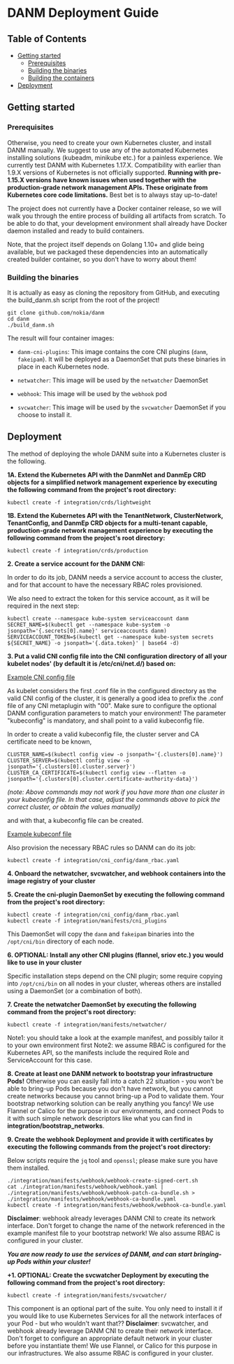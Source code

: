 # DANM Deployment Guide
## Table of Contents
* [Getting started](#getting-started)
     * [Prerequisites](#prerequisites)
     * [Building the binaries](#building-the-binaries)
     * [Building the containers](#building-the-containers)
* [Deployment](#deployment)

## Getting started
### Prerequisites
Otherwise, you need to create your own Kubernetes cluster, and install DANM manually. We suggest to use any of the automated Kubernetes installing solutions (kubeadm, minikube etc.) for a painless experience.
We currently test DANM with Kubernetes 1.17.X.
Compatibility with earlier than 1.9.X versions of Kubernetes is not officially supported.
**Running with pre-1.15.X versions have known issues when used together with the production-grade network management APIs. These originate from Kubernetes core code limitations.**
Best bet is to always stay up-to-date!

The project does not currently have a Docker container release, so we will walk you through the entire process of building all artifacts from scratch.
To be able to do that, your development environment shall already have Docker daemon installed and ready to build containers.

Note, that the project itself depends on Golang 1.10+ and glide being available, but we packaged these dependencies into an automatically created builder container, so you don't have to worry about them!
### Building the binaries

It is actually as easy as cloning the repository from GitHub, and executing the build_danm.sh script from the root of the project!
```
git clone github.com/nokia/danm
cd danm
./build_danm.sh
```

The result will four container images:

- `danm-cni-plugins`: This image contains the core CNI plugins (`danm`, `fakeipam`).
  It will be deployed as a DaemonSet that puts these binaries in place in each Kubernetes node.

- `netwatcher`: This image will be used by the `netwatcher` DaemonSet

- `webhook`: This image will be used by the `webhook` pod

- `svcwatcher`: This image will be used by the `svcwatcher` DaemonSet if you choose to install it.

## Deployment
The method of deploying the whole DANM suite into a Kubernetes cluster is the following.

**1A. Extend the Kubernetes API with the DanmNet and DanmEp CRD objects for a simplified network management experience by executing the following command from the project's root directory:**
```
kubectl create -f integration/crds/lightweight
```
**1B. Extend the Kubernetes API with the TenantNetwork, ClusterNetwork, TenantConfig, and DanmEp CRD objects for a multi-tenant capable, production-grade network management experience by executing the following command from the project's root directory:**
```
kubectl create -f integration/crds/production
```

**2. Create a service account for the DANM CNI:**

In order to do its job, DANM needs a service account to access the cluster, and for that account to
have the necessary RBAC roles provisioned.

We also need to extract the token for this service account, as it will be required in the next step:

```
kubectl create --namespace kube-system serviceaccount danm
SECRET_NAME=$(kubectl get --namespace kube-system -o jsonpath='{.secrets[0].name}' serviceaccounts danm)
SERVICEACCOUNT_TOKEN=$(kubectl get --namespace kube-system secrets ${SECRET_NAME} -o jsonpath='{.data.token}' | base64 -d)
```

**3. Put a valid CNI config file into the CNI configuration directory of all your kubelet nodes' (by default it is /etc/cni/net.d/) based on:**

[Example CNI config file](https://github.com/nokia/danm/tree/master/integration/cni_config/00-danm.conf)

As kubelet considers the first .conf file in the configured directory as the valid CNI config of the cluster, it is generally a good idea to prefix the .conf file of any CNI metaplugin with "00".
Make sure to configure the optional DANM configuration parameters to match your environment!
The parameter "kubeconfig" is mandatory, and shall point to a valid kubeconfig file.

In order to create a valid kubeconfig file, the cluster server and CA certificate need to be known,

```
CLUSTER_NAME=$(kubectl config view -o jsonpath='{.clusters[0].name}')
CLUSTER_SERVER=$(kubectl config view -o jsonpath='{.clusters[0].cluster.server}')
CLUSTER_CA_CERTIFICATE=$(kubectl config view --flatten -o jsonpath='{.clusters[0].cluster.certificate-authority-data}')
```
*(note: Above commands may not work if you have more than one cluster in your kubeconfig file. In that case, adjust
the commands above to pick the correct cluster, or obtain the values manually)*

and with that, a kubeconfig file can be created.

[Example kubeconf file](https://github.com/nokia/danm/tree/master/integration/cni_config/example_kubeconfig.yaml)

Also provision the necessary RBAC rules so DANM can do its job:

```
kubectl create -f integration/cni_config/danm_rbac.yaml
```

**4. Onboard the netwatcher, svcwatcher, and webhook containers into the image registry of your cluster**

**5. Create the cni-plugin DaemonSet by executing the following command from the project's root directory:**

```
kubectl create -f integration/cni_config/danm_rbac.yaml
kubectl create -f integration/manifests/cni_plugins
```

This DaemonSet will copy the `danm` and `fakeipam` binaries into the
`/opt/cni/bin` directory of each node.

**6. OPTIONAL: Install any other CNI plugins (flannel, sriov etc.) you would like to use in your cluster**

Specific installation steps depend on the CNI plugin; some require copying into `/opt/cni/bin` on
all nodes in your cluster, whereas others are installed using a DaemonSet (or a combination of both).

**7. Create the netwatcher DaemonSet by executing the following command from the project's root directory:**
```
kubectl create -f integration/manifests/netwatcher/
```
Note1: you should take a look at the example manifest, and possibly tailor it to your own environment first
Note2: we assume RBAC is configured for the Kubernetes API, so the manifests include the required Role and ServiceAccount for this case.

 **8. Create at least one DANM network to bootstrap your infrastructure Pods!**
 Otherwise you can easily fall into a catch 22 situation - you won't be able to bring-up Pods because you don't have network, but you cannot create networks because you cannot bring-up a Pod to validate them.
 Your bootstrap networking solution can be really anything you fancy!
 We use Flannel or Calico for the purpose in our environments, and connect Pods to it with such simple network descriptors like what you can find in **integration/bootstrap_networks**.

 **9. Create the webhook Deployment and provide it with certificates by executing the following commands from the project's root directory:**

Below scripts require the `jq` tool and `openssl`; please make sure you have them installed.

```
./integration/manifests/webhook/webhook-create-signed-cert.sh
cat ./integration/manifests/webhook/webhook.yaml | ./integration/manifests/webhook/webhook-patch-ca-bundle.sh > ./integration/manifests/webhook/webhook-ca-bundle.yaml
kubectl create -f integration/manifests/webhook/webhook-ca-bundle.yaml
```
**Disclaimer**: webhook already leverages DANM CNI to create its network interface. Don't forget to change the name of the network referenced in the example manifest file to your bootstrap network!
We also assume RBAC is configured in your cluster.

***You are now ready to use the services of DANM, and can start bringing-up Pods within your cluster!***

 **+1. OPTIONAL: Create the svcwatcher Deployment by executing the following command from the project's root directory:**
 ```
kubectl create -f integration/manifests/svcwatcher/
```
This component is an optional part of the suite. You only need to install it if you would like to use Kubernetes Services for all the network interfaces of your Pod - but who wouldn't want that??
**Disclaimer**: svcwatcher, and webhook already leverage DANM CNI to create their network interface. Don't forget to configure an appropriate default network in your cluster before you instantiate them!
We use Flannel, or Calico for this purpose in our infrastructures.
We also assume RBAC is configured in your cluster.
